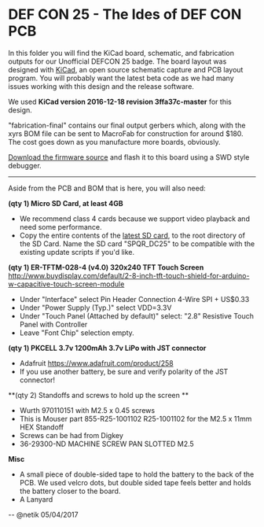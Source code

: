 # DEF CON 25 - The Ides of DEF CON PCB

In this folder you will find the KiCad board, schematic, and 
fabrication outputs for our Unofficial DEFCON 25 badge. The board layout was designed with [KiCad](http://kicad-pcb.org/), an open source schematic capture and PCB layout program. You will probably want the latest beta code as we had many issues working with this design and the release software.

We used **KiCad version 2016-12-18 revision 3ffa37c-master** for this design.

"fabrication-final" contains our final output gerbers which, along with the xyrs BOM file can be sent to MacroFab for construction for around $180. The cost goes down as you manufacture more boards, obviously. 

[Download the firmware source](https://github.com/netik/chibios-orchard) and flash it to this board using a SWD style debugger. 

---

Aside from the PCB and BOM that is here, you will also need:

**(qty 1) Micro SD Card, at least 4GB**

* We recommend class 4 cards because we support video playback and need some performance. 
* Copy the entire contents of the [latest SD card](https://dc25spqr.com), to the root directory of the SD Card. Name the SD card "SPQR_DC25" to be compatible with the existing update scripts if you'd like.

**(qty 1) ER-TFTM-028-4 (v4.0) 320x240 TFT Touch Screen**
http://www.buydisplay.com/default/2-8-inch-tft-touch-shield-for-arduino-w-capacitive-touch-screen-module

* Under "Interface" select Pin Header Connection 4-Wire SPI + US$0.33
* Under "Power Supply (Typ.)" select VDD=3.3V
* Under "Touch Panel (Attached by default)" select: "2.8" Resistive Touch Panel with Controller
* Leave "Font Chip" selection empty.

**(qty 1) PKCELL 3.7v 1200mAh 3.7v LiPo with JST connector**

* Adafruit https://www.adafruit.com/product/258
* If you use another battery, be sure and verify polarity of the JST connector!

**(qty 2) Standoffs and screws to hold up the screen **

* Wurth 970110151 with M2.5 x 0.45 screws
* This is Mouser part 855-R25-1001102 R25-1001102 for the M2.5 x 11mm HEX Standoff
* Screws can be had from Digkey
* 36-29300-ND MACHINE SCREW PAN SLOTTED M2.5


**Misc**

* A small piece of double-sided tape to hold the battery to the back of the PCB. We used velcro dots, but double sided tape feels better and holds the battery closer to the board.
* A Lanyard 

--
@netik
05/04/2017

